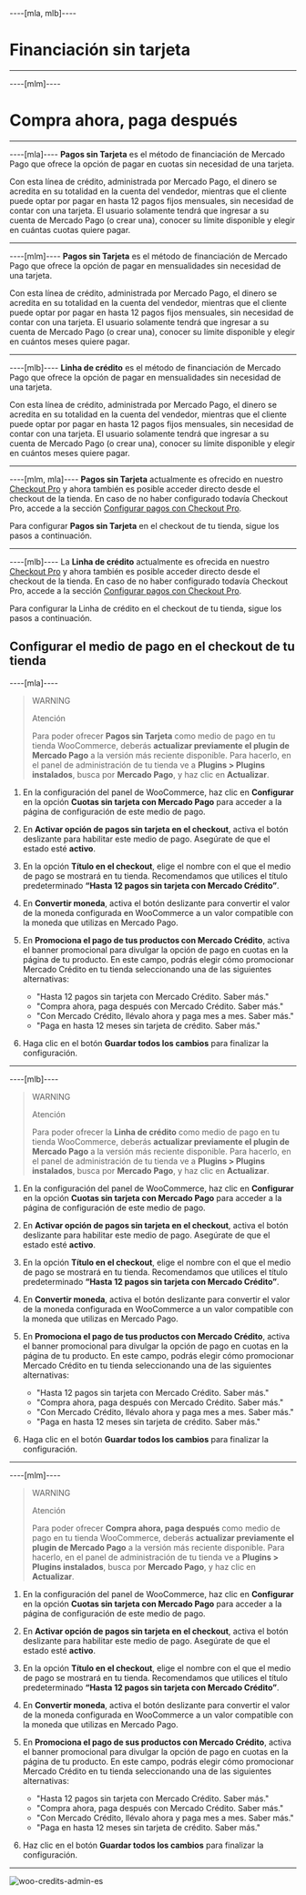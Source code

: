 ----[mla, mlb]----
# Financiación sin tarjeta

------------
----[mlm]----
# Compra ahora, paga después

------------
----[mla]----
**Pagos sin Tarjeta** es el método de financiación de Mercado Pago que ofrece la opción de pagar en cuotas sin necesidad de una tarjeta.

Con esta línea de crédito, administrada por Mercado Pago, el dinero se acredita en su totalidad en la cuenta del vendedor, mientras que el cliente puede optar por pagar en hasta 12 pagos fijos mensuales, sin necesidad de contar con una tarjeta. El usuario solamente tendrá que ingresar a su cuenta de Mercado Pago (o crear una), conocer su límite disponible y elegir en cuántas cuotas quiere pagar.

------------
----[mlm]----
**Pagos sin Tarjeta** es el método de financiación de Mercado Pago que ofrece la opción de pagar en mensualidades sin necesidad de una tarjeta.

Con esta línea de crédito, administrada por Mercado Pago, el dinero se acredita en su totalidad en la cuenta del vendedor, mientras que el cliente puede optar por pagar en hasta 12 pagos fijos mensuales, sin necesidad de contar con una tarjeta. El usuario solamente tendrá que ingresar a su cuenta de Mercado Pago (o crear una), conocer su límite disponible y elegir en cuántos meses quiere pagar.

------------
----[mlb]----
**Linha de crédito** es el método de financiación de Mercado Pago que ofrece la opción de pagar en mensualidades sin necesidad de una tarjeta.

Con esta línea de crédito, administrada por Mercado Pago, el dinero se acredita en su totalidad en la cuenta del vendedor, mientras que el cliente puede optar por pagar en hasta 12 pagos fijos mensuales, sin necesidad de contar con una tarjeta. El usuario solamente tendrá que ingresar a su cuenta de Mercado Pago (o crear una), conocer su límite disponible y elegir en cuántos meses quiere pagar.

------------
----[mlm, mla]----
**Pagos sin Tarjeta** actualmente es ofrecido en nuestro [Checkout Pro](/developers/es/docs/checkout-pro/landing) y ahora también es posible acceder directo desde el checkout de la tienda. En caso de no haber configurado todavía Checkout Pro, accede a la sección [Configurar pagos con Checkout Pro](/developers/es/docs/woocommerce/payments-configuration/checkout-pro).

Para configurar **Pagos sin Tarjeta** en el checkout de tu tienda, sigue los pasos a continuación.

------------
----[mlb]----
La **Linha de crédito** actualmente es ofrecida en nuestro [Checkout Pro](/developers/es/docs/checkout-pro/landing) y ahora también es posible acceder directo desde el checkout de la tienda. En caso de no haber configurado todavía Checkout Pro, accede a la sección [Configurar pagos con Checkout Pro](/developers/es/docs/woocommerce/payments-configuration/checkout-pro).

Para configurar la Linha de crédito en el checkout de tu tienda, sigue los pasos a continuación.

## Configurar el medio de pago en el checkout de tu tienda

----[mla]----
> WARNING
>
> Atención
>
> Para poder ofrecer **Pagos sin Tarjeta** como medio de pago en tu tienda WooCommerce, deberás **actualizar previamente el plugin de Mercado Pago** a la versión más reciente disponible. Para hacerlo, en el panel de administración de tu tienda ve a **Plugins > Plugins instalados**, busca por **Mercado Pago**, y haz clic en **Actualizar**.

1. En la configuración del panel de WooCommerce, haz clic en **Configurar** en la opción **Cuotas sin tarjeta con Mercado Pago** para acceder a la página de configuración de este medio de pago.
2. En **Activar opción de pagos sin tarjeta en el checkout**, activa el botón deslizante para habilitar este medio de pago. Asegúrate de que el estado esté **activo**.
3. En la opción **Título en el checkout**, elige el nombre con el que el medio de pago se mostrará en tu tienda. Recomendamos que utilices el título predeterminado **“Hasta 12 pagos sin tarjeta con Mercado Crédito”**.
4. En **Convertir moneda**, activa el botón deslizante para convertir el valor de la moneda configurada en WooCommerce a un valor compatible con la moneda que utilizas en Mercado Pago.
5. En **Promociona el pago de tus productos con Mercado Crédito**, activa el banner promocional para divulgar la opción de pago en cuotas en la página de tu producto. En este campo, podrás elegir cómo promocionar Mercado Crédito en tu tienda seleccionando una de las siguientes alternativas:

    - "Hasta 12 pagos sin tarjeta con Mercado Crédito. Saber más."
    - "Compra ahora, paga después con Mercado Crédito. Saber más."
    - "Con Mercado Crédito, llévalo ahora y paga mes a mes. Saber más."
    - "Paga en hasta 12 meses sin tarjeta de crédito. Saber más."

6. Haga clic en el botón **Guardar todos los cambios** para finalizar la configuración.

------------
----[mlb]----
> WARNING
>
> Atención
>
> Para poder ofrecer la **Linha de crédito** como medio de pago en tu tienda WooCommerce, deberás **actualizar previamente el plugin de Mercado Pago** a la versión más reciente disponible. Para hacerlo, en el panel de administración de tu tienda ve a **Plugins > Plugins instalados**, busca por **Mercado Pago**, y haz clic en **Actualizar**.

1. En la configuración del panel de WooCommerce, haz clic en **Configurar** en la opción **Cuotas sin tarjeta con Mercado Pago** para acceder a la página de configuración de este medio de pago.
2. En **Activar opción de pagos sin tarjeta en el checkout**, activa el botón deslizante para habilitar este medio de pago. Asegúrate de que el estado esté **activo**.
3. En la opción **Título en el checkout**, elige el nombre con el que el medio de pago se mostrará en tu tienda. Recomendamos que utilices el título predeterminado **“Hasta 12 pagos sin tarjeta con Mercado Crédito”**.
4. En **Convertir moneda**, activa el botón deslizante para convertir el valor de la moneda configurada en WooCommerce a un valor compatible con la moneda que utilizas en Mercado Pago.
5. En **Promociona el pago de tus productos con Mercado Crédito**, activa el banner promocional para divulgar la opción de pago en cuotas en la página de tu producto. En este campo, podrás elegir cómo promocionar Mercado Crédito en tu tienda seleccionando una de las siguientes alternativas:

    - "Hasta 12 pagos sin tarjeta con Mercado Crédito. Saber más."
    - "Compra ahora, paga después con Mercado Crédito. Saber más."
    - "Con Mercado Crédito, llévalo ahora y paga mes a mes. Saber más."
    - "Paga en hasta 12 meses sin tarjeta de crédito. Saber más."

6. Haga clic en el botón **Guardar todos los cambios** para finalizar la configuración.

------------
----[mlm]----
> WARNING
>
> Atención
>
> Para poder ofrecer **Compra ahora, paga después** como medio de pago en tu tienda WooCommerce, deberás **actualizar previamente el plugin de Mercado Pago** a la versión más reciente disponible. Para hacerlo, en el panel de administración de tu tienda ve a **Plugins > Plugins instalados**, busca por **Mercado Pago**, y haz clic en **Actualizar**.

1. En la configuración del panel de WooCommerce, haz clic en **Configurar** en la opción **Cuotas sin tarjeta con Mercado Pago** para acceder a la página de configuración de este medio de pago.
2. En **Activar opción de pagos sin tarjeta en el checkout**, activa el botón deslizante para habilitar este medio de pago. Asegúrate de que el estado esté **activo**.
3. En la opción **Título en el checkout**, elige el nombre con el que el medio de pago se mostrará en tu tienda. Recomendamos que utilices el título predeterminado **“Hasta 12 pagos sin tarjeta con Mercado Crédito”**.
4. En **Convertir moneda**, activa el botón deslizante para convertir el valor de la moneda configurada en WooCommerce a un valor compatible con la moneda que utilizas en Mercado Pago.
5. En **Promociona el pago de sus productos con Mercado Crédito**, activa el banner promocional para divulgar la opción de pago en cuotas en la página de tu producto. En este campo, podrás elegir cómo promocionar Mercado Crédito en tu tienda seleccionando una de las siguientes alternativas:

    - "Hasta 12 pagos sin tarjeta con Mercado Crédito. Saber más."
    - "Compra ahora, paga después con Mercado Crédito. Saber más."
    - "Con Mercado Crédito, llévalo ahora y paga mes a mes. Saber más."
    - "Paga en hasta 12 meses sin tarjeta de crédito. Saber más."

6. Haz clic en el botón **Guardar todos los cambios** para finalizar la configuración.

------------

![woo-credits-admin-es](/images/woocomerce/credits-woo-2-es.png)